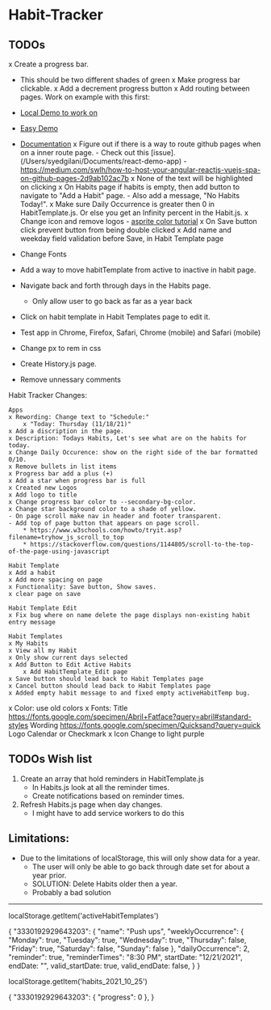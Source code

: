 # Habit-Tracker

## TODOs

x Create a progress bar.
   - This should be two different shades of green
x Make progress bar clickable.
x Add a decrement progress button
x Add routing between pages.
   Work on example with this first:
   - [Local Demo to work on](/Users/syedgilani/Documents/react-demo-app)
   - [Easy Demo](https://reactrouter.com/docs/en/v6/getting-started/tutorial)
   - [Documentation](https://reactrouter.com/web/guides/quick-start)
x Figure out if there is a way to route github pages when on a inner route page.
	- Check out this [issue]. (/Users/syedgilani/Documents/react-demo-app)
	- https://medium.com/swlh/how-to-host-your-angular-reactjs-vuejs-spa-on-github-pages-2d9ab102ac7b
x None of the text will be highlighted on clicking
x On Habits page if habits is empty, then add button to navigate to "Add a Habit" page. 
	- Also add a message, "No Habits Today!".
x Make sure Daily Occurrence is greater then 0 in HabitTemplate.js. Or else you get an Infinity percent in the Habit.js.
x Change icon and remove logos
	- [asprite color tutorial](https://www.youtube.com/watch?v=GLfliF05qAU)
x On Save button click prevent button from being double clicked
x Add name and weekday field validation before Save, in Habit Template page

- Change Fonts
- Add a way to move habitTemplate from active to inactive in habit page.
- Navigate back and forth through days in the Habits page.
	- Only allow user to go back as far as a year back
- Click on habit template in Habit Templates page to edit it.
- Test app in Chrome, Firefox, Safari, Chrome (mobile) and Safari (mobile)
- Change px to rem in css
- Create History.js page.
- Remove unnessary comments

Habit Tracker Changes:

	Apps
	x Rewording: Change text to "Schedule:"
		x "Today: Thursday (11/18/21)"
	x Add a discription in the page.
	x Description: Todays Habits, Let's see what are on the habits for today.
	x Change Daily Occurence: show on the right side of the bar formatted 0/10.
	x Remove bullets in list items
	x Progress bar add a plus (+)
	x Add a star when progress bar is full
	x Created new Logos
	x Add logo to title 
	x Change progress bar color to --secondary-bg-color.
	x Change star background color to a shade of yellow.
	- On page scroll make nav in header and footer transparent.
	- Add top of page button that appears on page scroll.
		* https://www.w3schools.com/howto/tryit.asp?filename=tryhow_js_scroll_to_top
		* https://stackoverflow.com/questions/1144805/scroll-to-the-top-of-the-page-using-javascript

	Habit Template
	x Add a habit
	x Add more spacing on page
	x Functionality: Save button, Show saves.
	x clear page on save

	Habit Template Edit
	x Fix bug where on name delete the page displays non-existing habit entry message

	Habit Templates
	x My Habits
	x View all my Habit
	x Only show current days selected
	x Add Button to Edit Active Habits
		x Add HabitTemplate_Edit page
	x Save button should lead back to Habit Templates page
	x Cancel button should lead back to Habit Templates page
	x Added empty habit message to and fixed empty activeHabitTemp bug.


x Color: use old colors
x Fonts: Title https://fonts.google.com/specimen/Abril+Fatface?query=abril#standard-styles
		Wording https://fonts.google.com/specimen/Quicksand?query=quick
		Logo Calendar or Checkmark
x Icon Change to light purple


## TODOs Wish list

1. Create an array that hold reminders in HabitTemplate.js
	- In Habits.js look at all the reminder times.
	- Create notifications based on reminder times.
2. Refresh Habits.js page when day changes.
	- I might have to add service workers to do this


## Limitations:

- Due to the limitations of localStorage, this will only show data for a year.
   - The user will only be able to go back through date set for about a year prior.
   - SOLUTION: Delete Habits older then a year.
	- Probably a bad solution
---

localStorage.getItem('activeHabitTemplates')

{
	"3330192929643203": {
		"name": "Push ups",
		"weeklyOccurrence": {
			"Monday": true,
			"Tuesday": true,
			"Wednesday": true,
			"Thursday": false,
			"Friday": true,
			"Saturday": false,
			"Sunday": false
		},
		"dailyOccurrence": 2,
		"reminder": true,
		"reminderTimes": "8:30 PM",
		startDate: "12/21/2021",
		endDate: "",
		valid_startDate: true,
		valid_endDate: false,
	}
}

localStorage.getItem('habits_2021_10_25')

{
   "3330192929643203": {
      "progress": 0
   },
}

